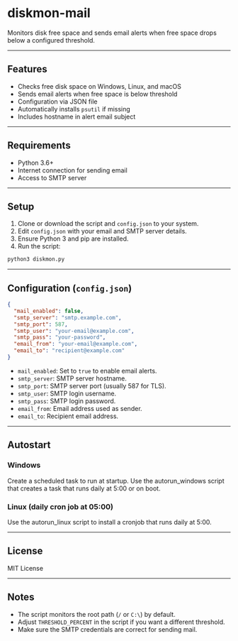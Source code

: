 
# diskmon-mail

Monitors disk free space and sends email alerts when free space drops below a configured threshold.

---

## Features

- Checks free disk space on Windows, Linux, and macOS
- Sends email alerts when free space is below threshold
- Configuration via JSON file
- Automatically installs `psutil` if missing
- Includes hostname in alert email subject

---

## Requirements

- Python 3.6+
- Internet connection for sending email
- Access to SMTP server

---

## Setup

1. Clone or download the script and `config.json` to your system.
2. Edit `config.json` with your email and SMTP server details.
3. Ensure Python 3 and pip are installed.
4. Run the script:

```bash
python3 diskmon.py
```

---

## Configuration (`config.json`)

```json
{
  "mail_enabled": false,
  "smtp_server": "smtp.example.com",
  "smtp_port": 587,
  "smtp_user": "your-email@example.com",
  "smtp_pass": "your-password",
  "email_from": "your-email@example.com",
  "email_to": "recipient@example.com"
}
```

- `mail_enabled`: Set to `true` to enable email alerts.
- `smtp_server`: SMTP server hostname.
- `smtp_port`: SMTP server port (usually 587 for TLS).
- `smtp_user`: SMTP login username.
- `smtp_pass`: SMTP login password.
- `email_from`: Email address used as sender.
- `email_to`: Recipient email address.

---

## Autostart

### Windows

Create a scheduled task to run at startup. Use the autorun_windows script that creates a task that runs daily at 5:00 or on boot.



### Linux (daily cron job at 05:00)

Use the autorun_linux script to install a cronjob that runs daily at 5:00.

---

## License

MIT License

---

## Notes

- The script monitors the root path (`/` or `C:\`) by default.
- Adjust `THRESHOLD_PERCENT` in the script if you want a different threshold.
- Make sure the SMTP credentials are correct for sending mail.

